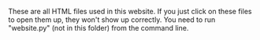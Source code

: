 These are all HTML files used in this website. If you just click on these files to open them up, they won't show up correctly. 
You need to run "website.py" (not in this folder) from the command line.
